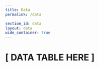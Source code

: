 ```yaml
---
title: Data
permalink: /data

section_id: data
layout: data
wide_container: true
---
```


# [ DATA TABLE HERE ]